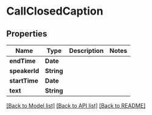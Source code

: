 # CallClosedCaption

## Properties
Name | Type | Description | Notes
------------ | ------------- | ------------- | -------------
**endTime** | **Date** |  | 
**speakerId** | **String** |  | 
**startTime** | **Date** |  | 
**text** | **String** |  | 

[[Back to Model list]](../README.md#documentation-for-models) [[Back to API list]](../README.md#documentation-for-api-endpoints) [[Back to README]](../README.md)


